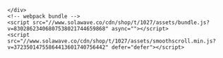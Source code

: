 
  <!-- FOR ALL DRAWERS -->
  <div id="drawer-overlay" x-show="$store.drawer.visible" x-transition:enter="transition ease-out duration-300" x-transition:enter-start="translate-y-full md:translate-y-0 md:translate-x-full" x-transition:enter-end="translate-y-0 md:translate-x-0" x-transition:leave="transition ease-in duration-300" x-transition:leave-start="translate-y-0 md:translate-x-0" x-transition:leave-end="translate-y-full md:translate-y-0 md:translate-x-full" class="fixed right-0 top-0 z-10 h-full w-full max-w-[550px] md:p-5 md:pl-0" style="display: none;"></div>

  <!-- FOR FACETS -->
  <div id="facets-overlay" x-show="$store.collectionFiltersStore.visible" style="display: none;"></div>

  <!-- FOR POPUPS -->
  <div id="popup-overlay" x-show="$store['popup'].visible" @click.self="$store['popup'].hide()" x-transition:enter="transition ease-out duration-300" x-transition:enter-start="opacity-0" x-transition:enter-end="opacity-100" x-transition:leave="transition ease-in duration-300" x-transition:leave-start="opacity-100" x-transition:leave-end="opacity-0" class="md:p-15 absolute left-1/2 top-0 flex h-full w-full max-w-[1440px] -translate-x-1/2 will-change-[opacity] lg:p-20" style="display: none;"></div>
</div>

    </div>
    <!-- webpack bundle -->
    <script src="//www.solawave.co/cdn/shop/t/1027/assets/bundle.js?v=83028623406807538021744659868" async=""></script>
    <script src="//www.solawave.co/cdn/shop/t/1027/assets/smoothscroll.min.js?v=37235014755864413601740756442" defer="defer"></script>

    
<script>
  let scriptsLoaded = false;

  // Function to load a script dynamically.
  function loadSingleScript(url) {
      let script = document.createElement('script');
      script.src = url;
      document.head.appendChild(script);
  }

  function loadLogRocket() {
    let script = document.createElement('script');
      script.src = "https://cdn.logr-ingest.com/LogRocket.min.js";
      script.setAttribute("crossorigin", "anonymous");
      document.head.appendChild(script);

      script.onload = function() {
        window.LogRocket && window.LogRocket.init('2yh9iq/solawave');}
  }

  // Load all third-party scripts after the page is fully loaded.
  function loadScripts() {
      if (!scriptsLoaded) {
          scriptsLoaded = true;
          setTimeout(() => {
              
              loadSingleScript("https:\/\/static.klaviyo.com\/onsite\/js\/klaviyo.js?company_id=YsphHe\u0026shop=viviwand.myshopify.com"); // Load the script dynamically
              
              loadSingleScript("https:\/\/api.socialsnowball.io\/js\/referral.js?shop=viviwand.myshopify.com"); // Load the script dynamically
              
              loadSingleScript("https:\/\/pc-quiz.s3.us-east-2.amazonaws.com\/current\/quiz-loader.min.js?shop=viviwand.myshopify.com"); // Load the script dynamically
              
              loadSingleScript("https:\/\/container.pepperjam.com\/763903756.js?shop=viviwand.myshopify.com"); // Load the script dynamically
              
              loadSingleScript("https:\/\/sdk.postscript.io\/sdk-script-loader.bundle.js?shopId=9684\u0026shop=viviwand.myshopify.com"); // Load the script dynamically
              
              loadSingleScript("https:\/\/sdk.postscript.io\/sdk-script-loader.bundle.js?shopId=9684\u0026shop=viviwand.myshopify.com"); // Load the script dynamically
              
              loadLogRocket();
              // TIKTOK loadScript('https://analytics.tiktok.com/i18n/pixel/sdk.js?sdkid=*******');
              // GTM loadScript('https://www.googletagmanager.com/gtm.js?id=GTM-******l=dataLayer');
          }, 300)
      }
  }

  window.addEventListener('mousemove', loadScripts);
  window.addEventListener('touchstart', loadScripts);
</script>



    


  <script>
    (function (d) {
      var s = d.createElement('script');
      s.setAttribute('data-trigger', 'userway-custom-trigger');
      s.setAttribute('data-account', 'x3hwPAspOG');
      s.setAttribute('src', 'https://cdn.userway.org/widget.js');
      (d.body || d.head).appendChild(s);
    })(document);
  </script><script data-trigger="userway-custom-trigger" data-account="x3hwPAspOG" src="https://cdn.userway.org/widget.js"></script>

    














<script type="application/ld+json">
  {
    "@context": "http://schema.org",
    "@type": "WebSite",
    "name": "Solawave",
    "url": "https://www.solawave.co"
  }
</script>

  <style> #userwayAccessibilityIcon {display: none;} </style>
<div id="shopify-block-AYlZha3Y3M1ZCdHA1e__15912215999290715800" class="shopify-block shopify-app-block">

<style data-shopify="">
    .md-modal__content, .md-btn, .md-modal__formContent__select select, .md-form__select, .md-form__select__country__list-link, .md-form__select__language__list-link, .md-form__select__country__list-link-wrapper span, .md-form__select__language__list-link-wrapper span, .md-modal__bodyContent__text p {
        font-size: 14px !important;
    }

    .md-modal__header__title span, .md-modal__header__title h2 {
        font-size: 20px;
    }

    #md-app-embed__modal .md-modal__header__title span, #md-app-embed__modal .md-modal__header__title h2 {
        color: #000 !important;
        line-height: 1.75em;
    }

    #md-app-embed__modal .md-form__select__search__input, #md-app-embed__modal .md-form__select, #md-app-embed__modal .md-form__select__country__list-link, #md-app-embed__modal .md-form__select__language__list-link, #md-app-embed__modal .md-form__select__country__list-link-wrapper span, #md-app-embed__modal .md-form__select__language__list-link-wrapper span {
        color: #000 !important;
    }

    

    #md-app-embed__modal .md-form__select__country__list-link:hover, #md-app-embed__modal .md-form__select__language__list-link:hover {background: rgba(0, 0, 0, 0.1) !important;
    }

    #md-app-embed__modal .md-form__select__search__input::placeholder {color: rgba(0, 0, 0, 0.5) !important;
    }

    .md-btn__primary {
        background: #000 !important;
        color: #fff !important;
    }.md-btn__primary:hover {
        background-image: linear-gradient(rgba(255, 255, 255, 0.2), rgba(255, 255, 255, 0.2)) !important;
    }

    .md-btn__primary:active {
        background-image: linear-gradient(rgba(255, 255, 255, 0.2), rgba(255, 255, 255, 0.2)) !important;
    }

    

    #md-app-embed__modal .md-form__select__search__input, #md-app-embed__modal .md-modal__content, #md-app-embed__modal .md-form__select__country__list, #md-app-embed__modal .md-form__select__language__list {
        background-color: #FFF !important;
        color: #000 !important;
    }

    #md-app-embed__modal .md-modal__bodyContent p {
        color: #000 !important;
    }#md-app-embed__modal .md-modal__footerPoweredLink {
        color: #000 !important;
    }.md-modal__footerContent {
        text-align: right;
    }#md-app-embed__modal .md-modal-closeButton .md-icon__Svg {
        fill: #5C5F62 !important;
    }#md-app-embed__modal .md-form__select, #md-app-embed__modal .md-form__select__country__list, #md-app-embed__modal .md-form__select__language__list {
        border: 1px solid #000 !important;
    }
    #md-app-embed__modal .md-form__select[aria-expanded="true"] {
        border: 2px solid #000 !important;
    }
    #md-app-embed__modal .md-form__select {
        background-image: url('data:image/svg+xml,<svg width="20" height="20" viewBox="0 0 20 20" fill="%23000" xmlns="http://www.w3.org/2000/svg"><path fill-rule="evenodd" clip-rule="evenodd" d="M10 14.0002C9.74401 14.0002 9.48801 13.9023 9.29301 13.7073L4.29301 8.70725C3.90201 8.31625 3.90201 7.68425 4.29301 7.29325C4.68401 6.90225 5.31601 6.90225 5.70701 7.29325L10 11.5862L14.293 7.29325C14.684 6.90225 15.316 6.90225 15.707 7.29325C16.098 7.68425 16.098 8.31625 15.707 8.70725L10.707 13.7073C10.512 13.9023 10.256 14.0002 10 14.0002Z" fill="%23000"/></svg>') !important;
    }
    #md-app-embed__modal .md-form__select[aria-expanded="true"] {
        background-image: url('data:image/svg+xml,<svg width="20" height="20" viewBox="0 0 20 20" fill="%23000" xmlns="http://www.w3.org/2000/svg"><path fill-rule="evenodd" clip-rule="evenodd" d="M15 13.0002C14.744 13.0002 14.488 12.9023 14.293 12.7073L10 8.41425L5.70701 12.7073C5.31601 13.0982 4.68401 13.0982 4.29301 12.7073C3.90201 12.3163 3.90201 11.6842 4.29301 11.2933L9.29301 6.29325C9.68401 5.90225 10.316 5.90225 10.707 6.29325L15.707 11.2933C16.098 11.6842 16.098 12.3163 15.707 12.7073C15.512 12.9023 15.256 13.0002 15 13.0002Z" fill="%23000"/></svg>') !important;
    }.md-modal__footerContent {
        max-width: 100%;
    }#md-app-embed__modal .md-modal__content, #md-app-embed__modal .md-modal-closeButton, .md-btn, #md-app-embed__modal .md-form__select, #md-app-embed__modal .md-modal__content, .md-modal__content__img, #md-app-embed__modal .md-form__select__country__list, #md-app-embed__modal .md-form__select__language__list {
        border-radius: unset !important;
    } /* Custom CSS */ 
.md-form__select__country__US { display: none !important; }
.md-modal__footer {
        padding: 0.75em 1.5em 1.5em;
    }.md-modal__header__flag {
            display: none !important;
        }.md-modal__backdrop {
    display: block !important;
    }
</style>

<link rel="stylesheet" href="https://cdn.shopify.com/extensions/e7a1f9da-a464-42c4-8182-a6770dc11f5c/geolocation-orbe-313/assets/md-app-flags.min.css" as="style" onload="this.onload=null;this.rel='stylesheet'">
<noscript><link rel="stylesheet" href="https://cdn.shopify.com/extensions/e7a1f9da-a464-42c4-8182-a6770dc11f5c/geolocation-orbe-313/assets/md-app-flags.min.css"></noscript><div class="md-app-embed " id="md-app-embed__modal" style="display: none;" data-nosnippet="">
        
            <!--googleoff: all-->
        
        <div class="md-modal__container">
            <div class="md-modal__dialog" role="dialog" aria-modal="true" aria-labelledby="label-md-modal__dialog" tabindex="-1">
                <div class="md-modal__content notranslate" data-wg-notranslate=""><form method="post" action="/localization" id="md-modal__form__id" accept-charset="UTF-8" class="" enctype="multipart/form-data"><input type="hidden" name="form_type" value="localization"><input type="hidden" name="utf8" value="✓"><input type="hidden" name="_method" value="put"><input type="hidden" name="return_to" value="/">
                    <div class="md-modal__grid">
                        <div class="md-modal__grid__1">
                            <div class="md-modal__header__flag">
                            </div>
                            <div class="md-modal__header">
                                <div class="md-modal__header__title">
                                    <span id="label-md-modal__dialog" class="md-modal__header__title__span md-modal__header__custom__title" data-mdapptitle="" role="heading" aria-level="2" tabindex="-1">
                                        Are you in the right place?
                                    </span>
                                </div>

                                <button class="md-modal-closeButton md-modal-closeButtonAction" aria-label="Close" type="button" style="display: none !important;">
                                <span class="md-icon">
                                    <span class="md-visuallyHidden"></span>
                                    <svg viewBox="0 0 20 20" class="md-icon__Svg" focusable="false" aria-hidden="true">
                                        <path d="m11.414 10 6.293-6.293a1 1 0 1 0-1.414-1.414L10 8.586 3.707 2.293a1 1 0 0 0-1.414 1.414L8.586 10l-6.293 6.293a1 1 0 1 0 1.414 1.414L10 11.414l6.293 6.293A.998.998 0 0 0 18 17a.999.999 0 0 0-.293-.707L11.414 10z"></path>
                                    </svg>
                                </span>
                                </button>
                            </div>
                            <div class="md-modal__body">
                                <div class="md-modal__bodyContent">
                                    <p class="md-modal__bodyContent__text" data-mdapptext="">Please select your shipping country.</p>
                                    <div class="md-modal__bodyContent__helperText" data-mdapphelpertext="">
                                        <p>Buy from the country of your choice. Remember that we can only ship your order to addresses located in the chosen country.</p>
                                    </div>
                                </div>
                            </div> <!-- Custom HTML --> 
<div class="md-modal__formContent notranslate" data-wg-notranslate="">
                                <!-- BEGIN app snippet: country-selector -->

<div class="md-modal__formContent__select">
    
    <span class="md-modal__formContent__selectLabel" id="label-md-form__country-code" data-mdappcountrylabel="">Country
</span>
    
    <input name="country_code" type="hidden" id="orbe-country-selector-popup-id">
    <button type="button" name="md-form__select__country__button" id="md-form__select__country" role="combobox" aria-haspopup="listbox" aria-labelledby="label-md-form__country-code" class="md-form__select" aria-expanded="false" aria-controls="orbeCountryList" data-value="US">
        <div class="md-form__select__country__list-link-wrapper">
            
            
            
            <span class="md-form__select__span">United States</span>
            
        </div>
    </button>
    <ul id="orbeCountryList" role="listbox" class="md-form__select__country__list " hidden="">
        
            
            
                
                
            
        
            
            
                
                
            
        
            
            
                
                
            
        
            
            
                
                
            
        
            
            
                
                
            
        
            
            
                
                
            
        
            
            
                
                
            
        
            
            
                
                
            
        
            
            
                
                
            
        
            
            
                
                
            
        
            
            
                
                
            
        
            
            
                
                
            
        
            
            
                
                
            
        
            
            
                
                
            
        
            
            
                
                
            
        
            
            
        
            
            
                
                
            
        
            
            
                
                
            
        
            
            
                
                
            
        
            
            
                
                
            
        
            
            
                
                
            
        
            
            
                
                
            
        
            
            
                
                
            
        
            
            
                
                
            
        
            
            
                
                
            
        
            
            
                
                
            
        
            
            
                
                
            
        
            
            
                
                
            
        
            
            
                
                
            
        
            
            
                
                
            
        
            
            
                
                
            
        
            
            
                
                
            
        
            
            
                
                
            
        
            
            
                
                
            
        
            
            
                
                
            
        
            
            
                
                
            
        
            
            
                
                
            
        
            
            
                
                
            
        
            
            
                
                
            
        
            
            
                
                
            
        
            
            
                
                
            
        
            
            
                
                
            
        
            
            
                
                
            
        
            
            
                
                
            
        
            
            
                
                
            
        
            
            
                
                
            
        
            
            
                
                
            
        
            
            
                
                
            
        
            
            
                
                
            
        
            
            
                
                
            
        
            
            
                
                
            
        
            
            
                
                
            
        
            
            
                
                
            
        
            
            
                
                
            
        
            
            
                
                
            
        
            
            
                
                
            
        
            
            
                
                
            
        
            
            
                
                
            
        
            
            
                
                
            
        
            
            
                
                
            
        
            
            
                
                
            
        
            
            
                
                
            
        
            
            
                
                
            
        
            
            
                
                
            
        
            
            
                
                
            
        
            
            
                
                
            
        
            
            
                
                
            
        
            
            
                
                
            
        
            
            
                
                
            
        
            
            
                
                
            
        
            
            
                
                
            
        
            
            
                
                
            
        
            
            
                
                
            
        
            
            
                
                
            
        
            
            
                
                
            
        
            
            
                
                
            
        
            
            
                
                
            
        
            
            
                
                
            
        
            
            
                
                
            
        
            
            
                
                
            
        
            
            
                
                
            
        
            
            
                
                
            
        
            
            
                
                
            
        
            
            
                
                
            
        
            
            
                
                
            
        
            
            
                
                
            
        
            
            
                
                
            
        
            
            
                
                
            
        
            
            
                
                
            
        
            
            
                
                
            
        
            
            
                
                
            
        
            
            
                
                
            
        
            
            
                
                
            
        
            
            
                
                
            
        
            
            
                
                
            
        
            
            
                
                
            
        
            
            
                
                
            
        
            
            
                
                
            
        
            
            
                
                
            
        
            
            
                
                
            
        
            
            
                
                
            
        
            
            
                
                
            
        
            
            
                
                
            
        
            
            
                
                
            
        
            
            
                
                
            
        
            
            
                
                
            
        
            
            
                
                
            
        
            
            
                
                
            
        
            
            
                
                
            
        
            
            
                
                
            
        
            
            
                
                
            
        
            
            
                
                
            
        
            
            
                
                
            
        
            
            
                
                
            
        
            
            
                
                
            
                
                
            
                
                
            
                
                
            
                
                
            
                
                
            
                
                
            
                
                
            
                
                
            
                
                
            
                
                
            
                
                
            
                
                
            
                
                
            
                
                
            
                
                
            
                
                
            
                
                
            
                
                
            
                
                
            
                
                
            
                
                
            
                
                
            
                
                
            
                
                
            
                
                
            
                
                
            
                
                
            
                
                
            
                
                
            
                
                
            
                
                
            
                
                
            
                
                
            
                
                
            
        
            
            
                
                
            
        
            
            
                
                
            
        
            
            
                
                
            
        
            
            
                
                
            
        
            
            
                
                
            
        
            
            
                
                
            
        
            
            
                
                
            
        
            
            
                
                
            
        
            
            
                
                
            
        
            
            
                
                
            
        
            
            
                
                
            
        
            
            
                
                
            
        
            
            
                
                
            
        
            
            
                
                
            
        
            
            
                
                
            
        
            
            
                
                
            
        
            
            
                
                
            
        
            
            
                
                
            
        
            
            
                
                
            
        
            
            
                
                
            
        
            
            
                
                
            
        
            
            
                
                
            
        
            
            
                
                
            
        
            
            
                
                
            
        
            
            
                
                
            
        
            
            
                
                
            
        
            
            
                
                
            
        
            
            
                
                
            
        
            
            
                
                
            
        
            
            
                
                
            
        
            
            
                
                
            
        
            
            
                
                
            
        
            
            
                
                
            
        
            
            
                
                
            
        
            
            
                
                
            
        
            
            
                
                
            
        
            
            
                
                
            
        
            
            
                
                
            
        
            
            
                
                
            
        
            
            
                
                
            
        
            
            
                
                
            
        
            
            
                
                
            
        
            
            
                
                
            
        
            
            
                
                
            
        
            
            
                
                
            
        
            
            
                
                
            
        
            
            
                
                
            
        
            
            
                
                
            
        
            
            
                
                
            
        
            
            
                
                
            
        
            
            
                
                
            
        
            
            
                
                
            
        
            
            
                
                
            
        
            
            
                
                
            
        
            
            
                
                
            
        
            
            
                
                
            
        
            
            
                
                
            
        
            
            
                
                
            
        
            
            
                
                
            
        
            
            
                
                
            
        
            
            
                
                
            
        
            
            
                
                
            
        
            
            
                
                
            
        
            
            
                
                
            
        
            
            
                
                
            
        
            
            
                
                
            
        
            
            
                
                
            
        
            
            
                
                
            
        
            
            
                
                
            
        
            
            
                
                
            
        
            
            
                
                
            
        
            
            
                
                
            
        
            
            
                
                
            
        
            
            
                
                
            
        
            
            
                
                
            
        
            
            
                
                
            
        
            
            
                
                
            
        
            
            
                
                
            
        
            
            
                
                
            
        
            
            
                
                
            
        
            
            
                
                
            
        
            
            
                
                
            
        
            
            
                
                
            
        
            
            
                
                
            
        
            
            
                
                
            
        
            
            
                
                
            
        
            
            
                
                
            
        
            
            
                
                
            